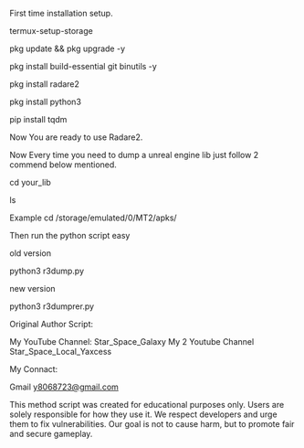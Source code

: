 First time installation setup.

termux-setup-storage

pkg update && pkg upgrade -y

pkg install build-essential git binutils -y

pkg install radare2

pkg install python3

pip install tqdm

Now You are ready to use Radare2.

Now Every time you need to dump a unreal engine lib just follow 2 commend below mentioned.

cd your_lib

ls

Example cd /storage/emulated/0/MT2/apks/

Then run the python script easy

old version 

python3 r3dump.py

new version

python3 r3dumprer.py


Original Author Script:

My YouTube Channel:
Star_Space_Galaxy
My 2 Youtube Channel Star_Space_Local_Yaxcess

My Connact:

Gmail y8068723@gmail.com

This method script was created for educational purposes only. Users are solely responsible for how they use it. We respect developers and urge them to fix vulnerabilities. Our goal is not to cause harm, but to promote fair and secure gameplay.
